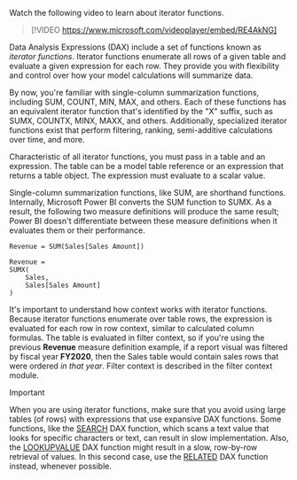 Watch the following video to learn about iterator functions.

> [!VIDEO https://www.microsoft.com/videoplayer/embed/RE4AkNG]

Data Analysis Expressions (DAX) include a set of functions known as *iterator functions*. Iterator functions enumerate all rows of a given table and evaluate a given expression for each row. They provide you with flexibility and control over how your model calculations will summarize data.

By now, you're familiar with single-column summarization functions, including SUM, COUNT, MIN, MAX, and others. Each of these functions has an equivalent iterator function that's identified by the "X" suffix, such as SUMX, COUNTX, MINX, MAXX, and others. Additionally, specialized iterator functions exist that perform filtering, ranking, semi-additive calculations over time, and more.

Characteristic of all iterator functions, you must pass in a table and an expression. The table can be a model table reference or an expression that returns a table object. The expression must evaluate to a scalar value.

Single-column summarization functions, like SUM, are shorthand functions. Internally, Microsoft Power BI converts the SUM function to SUMX. As a result, the following two measure definitions will produce the same result; Power BI doesn't differentiate between these measure definitions when it evaluates them or their performance.

```dax
Revenue = SUM(Sales[Sales Amount])
```

```dax
Revenue =
SUMX(
	Sales,
	Sales[Sales Amount]
)
```

It's important to understand how context works with iterator functions. Because iterator functions enumerate over table rows, the expression is evaluated for each row in row context, similar to calculated column formulas. The table is evaluated in filter context, so if you're using the previous **Revenue** measure definition example, if a report visual was filtered by fiscal year **FY2020**, then the Sales table would contain sales rows that were ordered *in that year*. Filter context is described in the filter context module.

> [!IMPORTANT]
> When you are using iterator functions, make sure that you avoid using large tables (of rows) with expressions that use expansive DAX functions. Some functions, like the [SEARCH](https://docs.microsoft.com/dax/search-function-dax/?azure-portal=true) DAX function, which scans a text value that looks for specific characters or text, can result in slow implementation. Also, the [LOOKUPVALUE](https://docs.microsoft.com/dax/lookupvalue-function-dax/?azure-portal=true) DAX function might result in a slow, row-by-row retrieval of values. In this second case, use the [RELATED](https://docs.microsoft.com/dax/related-function-dax/?azure-portal=true) DAX function instead, whenever possible.
